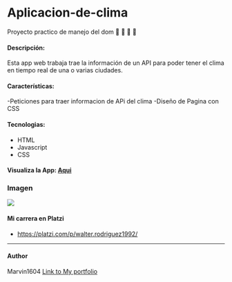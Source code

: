 # Aplicacion-de-clima
Proyecto practico de manejo del dom
📝 💚  🐍  🚀
#### Descripción:
Esta app web trabaja trae la información de un API para poder tener el clima en tiempo real de una o varias ciudades.

#### Características:
-Peticiones para traer informacion de APi del clima
-Diseño de Pagina con CSS
#### Tecnologias:
- HTML
- Javascript
- CSS
#### Visualiza la App: [Aqui](https://marvin1604.github.io/Aplicacion-de-clima/)<br>

### Imagen
![](https://i.postimg.cc/C19vpCvW/app-clima.jpg)


#### Mi carrera en Platzi
- https://platzi.com/p/walter.rodriguez1992/

------------
#### Author
Marvin1604
[Link to My portfolio](https://marvin1604.github.io/portafolio/)<br>
